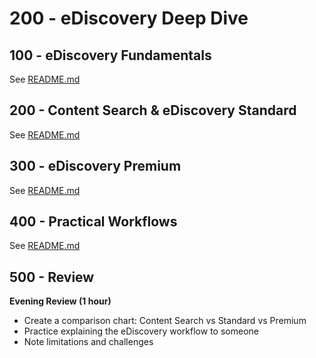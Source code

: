 # 200 - eDiscovery Deep Dive

## 100 - eDiscovery Fundamentals

See [README.md](./100/README.md)

## 200 - Content Search & eDiscovery Standard

See [README.md](./200/README.md)

## 300 - eDiscovery Premium

See [README.md](./300/README.md)

## 400 - Practical Workflows

See [README.md](./400/README.md)

## 500 - Review

**Evening Review (1 hour)**

- Create a comparison chart: Content Search vs Standard vs Premium
- Practice explaining the eDiscovery workflow to someone
- Note limitations and challenges
